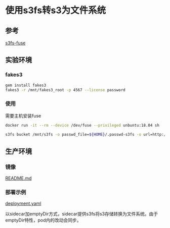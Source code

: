 # 使用s3fs转s3为文件系统

## 参考

[s3fs-fuse](https://github.com/s3fs-fuse/s3fs-fuse)

## 实验环境

### fakes3

```bash
gem install fakes3
fakes3 -r /mnt/fakes3_root -p 4567 --license password
```

### 使用

需要主机安装fuse

```bash
docker run -it --rm --device /dev/fuse --privileged unbuntu:18.04 sh
```

```bash
s3fs bucket /mnt/s3fs -o passwd_file=${HOME}/.passwd-s3fs -o url=http://172.16.0.72:4567 -o use_path_request_style
```

## 生产环境

### 镜像

[README.md](s3fs-build/README.md)

### 部署示例

[deployment.yaml](./deployment.yaml)

以sidecar加emptyDir方式，sidecar提供s3fs将s3存储转换为文件系统。由于emptyDir特性，pod内的改动会同步。
